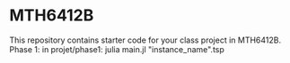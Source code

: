 # MTH6412B

This repository contains starter code for your class project in MTH6412B.
Phase 1:
in projet/phase1:
julia main.jl "instance_name".tsp
